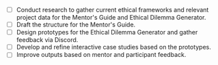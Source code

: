 - [ ] Conduct research to gather current ethical frameworks and relevant project data for the Mentor's Guide and Ethical Dilemma Generator.
- [ ] Draft the structure for the Mentor's Guide.
- [ ] Design prototypes for the Ethical Dilemma Generator and gather feedback via Discord.
- [ ] Develop and refine interactive case studies based on the prototypes.
- [ ] Improve outputs based on mentor and participant feedback.